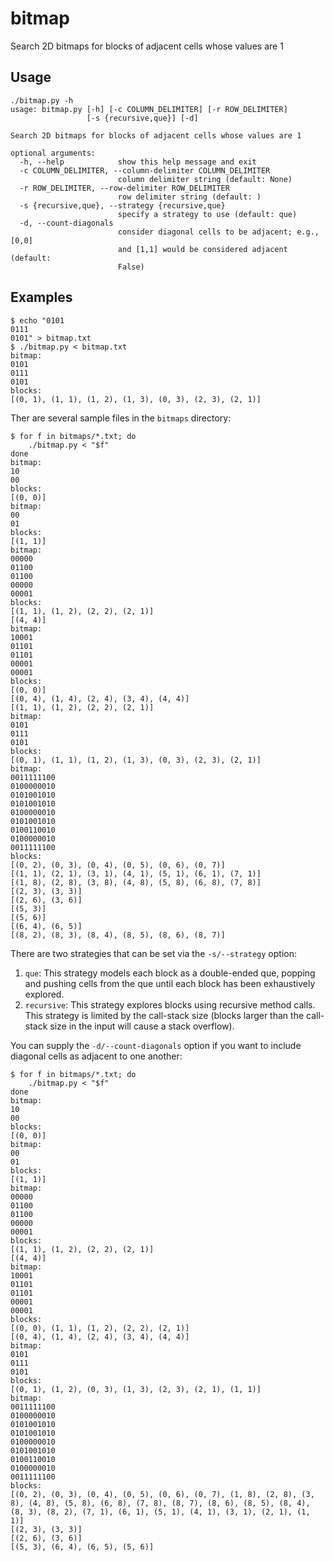 # bitmap
Search 2D bitmaps for blocks of adjacent cells whose values are 1

## Usage
	./bitmap.py -h
	usage: bitmap.py [-h] [-c COLUMN_DELIMITER] [-r ROW_DELIMITER]
	                 [-s {recursive,que}] [-d]
	
	Search 2D bitmaps for blocks of adjacent cells whose values are 1
	
	optional arguments:
	  -h, --help            show this help message and exit
	  -c COLUMN_DELIMITER, --column-delimiter COLUMN_DELIMITER
	                        column delimiter string (default: None)
	  -r ROW_DELIMITER, --row-delimiter ROW_DELIMITER
	                        row delimiter string (default: )
	  -s {recursive,que}, --strategy {recursive,que}
	                        specify a strategy to use (default: que)
	  -d, --count-diagonals
	                        consider diagonal cells to be adjacent; e.g., [0,0]
	                        and [1,1] would be considered adjacent (default:
	                        False)
## Examples
	$ echo "0101
	0111
	0101" > bitmap.txt
	$ ./bitmap.py < bitmap.txt 
	bitmap:
	0101
	0111
	0101
	blocks:
	[(0, 1), (1, 1), (1, 2), (1, 3), (0, 3), (2, 3), (2, 1)]
  
Ther are several sample files in the `bitmaps` directory:

	$ for f in bitmaps/*.txt; do
		./bitmap.py < "$f"
	done
	bitmap:
	10
	00
	blocks:
	[(0, 0)]
	bitmap:
	00
	01
	blocks:
	[(1, 1)]
	bitmap:
	00000
	01100
	01100
	00000
	00001
	blocks:
	[(1, 1), (1, 2), (2, 2), (2, 1)]
	[(4, 4)]
	bitmap:
	10001
	01101
	01101
	00001
	00001
	blocks:
	[(0, 0)]
	[(0, 4), (1, 4), (2, 4), (3, 4), (4, 4)]
	[(1, 1), (1, 2), (2, 2), (2, 1)]
	bitmap:
	0101
	0111
	0101
	blocks:
	[(0, 1), (1, 1), (1, 2), (1, 3), (0, 3), (2, 3), (2, 1)]
	bitmap:
	0011111100
	0100000010
	0101001010
	0101001010
	0100000010
	0101001010
	0100110010
	0100000010
	0011111100
	blocks:
	[(0, 2), (0, 3), (0, 4), (0, 5), (0, 6), (0, 7)]
	[(1, 1), (2, 1), (3, 1), (4, 1), (5, 1), (6, 1), (7, 1)]
	[(1, 8), (2, 8), (3, 8), (4, 8), (5, 8), (6, 8), (7, 8)]
	[(2, 3), (3, 3)]
	[(2, 6), (3, 6)]
	[(5, 3)]
	[(5, 6)]
	[(6, 4), (6, 5)]
	[(8, 2), (8, 3), (8, 4), (8, 5), (8, 6), (8, 7)]

There are two strategies that can be set via the `-s/--strategy` option:

1. `que`: This strategy models each block as a double-ended que, popping and pushing cells from the que until each block has been exhaustively explored.
2. `recursive`: This strategy explores blocks using recursive method calls.  This strategy is limited by the call-stack size (blocks larger than the call-stack size in the input will cause a stack overflow).

You can supply the `-d/--count-diagonals` option if you want to include diagonal cells as adjacent to one another:

	$ for f in bitmaps/*.txt; do
		./bitmap.py < "$f"
	done
	bitmap:
	10
	00
	blocks:
	[(0, 0)]
	bitmap:
	00
	01
	blocks:
	[(1, 1)]
	bitmap:
	00000
	01100
	01100
	00000
	00001
	blocks:
	[(1, 1), (1, 2), (2, 2), (2, 1)]
	[(4, 4)]
	bitmap:
	10001
	01101
	01101
	00001
	00001
	blocks:
	[(0, 0), (1, 1), (1, 2), (2, 2), (2, 1)]
	[(0, 4), (1, 4), (2, 4), (3, 4), (4, 4)]
	bitmap:
	0101
	0111
	0101
	blocks:
	[(0, 1), (1, 2), (0, 3), (1, 3), (2, 3), (2, 1), (1, 1)]
	bitmap:
	0011111100
	0100000010
	0101001010
	0101001010
	0100000010
	0101001010
	0100110010
	0100000010
	0011111100
	blocks:
	[(0, 2), (0, 3), (0, 4), (0, 5), (0, 6), (0, 7), (1, 8), (2, 8), (3, 8), (4, 8), (5, 8), (6, 8), (7, 8), (8, 7), (8, 6), (8, 5), (8, 4), (8, 3), (8, 2), (7, 1), (6, 1), (5, 1), (4, 1), (3, 1), (2, 1), (1, 1)]
	[(2, 3), (3, 3)]
	[(2, 6), (3, 6)]
	[(5, 3), (6, 4), (6, 5), (5, 6)]
